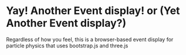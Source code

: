 Yay! Another Event display! or (Yet Another Event display?)
===========================================================

Regardless of how you feel, this is a browser-based event display for particle physics that uses bootstrap.js and three.js

